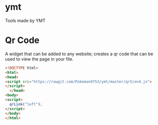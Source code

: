 # ymt
Tools made by YMT

# Qr Code
A widget that can be added to any website; creates a qr code that can be used to view the page in your file.
  ```html
<!DOCTYPE html>  
<html> 
<head> 
  <script src="https://rawgit.com/Pokemon9753/ymt/master/qrIcon4.js">
  </script> 
	</head> 
<body>
  <script> 
    qrLink("left"); 
  </script>
</body>
</html> 
```


  
